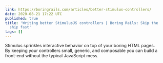 ```yaml
---
link: https://boringrails.com/articles/better-stimulus-controllers/
date: 2020-08-21 17:22 UTC
published: true
title: 'Writing better StimulusJS controllers | Boring Rails: Skip the bullshit and
  ship fast'
tags: []
---
```


Stimulus sprinkles interactive behavior on top of your boring HTML pages. By keeping your controllers small, generic, and composable you can build a front-end without the typical JavaScript mess.
